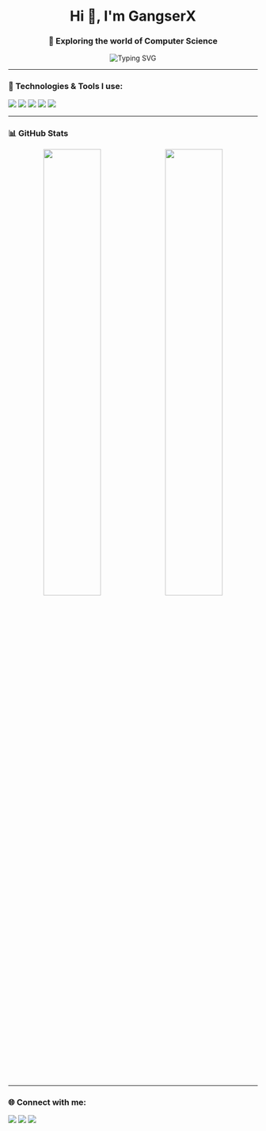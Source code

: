 
<h1 align="center">Hi 👋, I'm GangserX</h1>
<h3 align="center">🚀 Exploring the world of Computer Science</h3>

<p align="center">
  <img src="https://readme-typing-svg.herokuapp.com?font=Fira+Code&pause=1000&color=36BCF7&center=true&vCenter=true&width=435&lines=CS+Student;Web+Developer;AI+Enthusiast" alt="Typing SVG" />
</p>

---

### 🔧 Technologies & Tools I use:
<p align="left">
  <img src="https://img.shields.io/badge/JavaScript-F7DF1E?style=flat&logo=javascript&logoColor=black"/>
  <img src="https://img.shields.io/badge/Python-3776AB?style=flat&logo=python&logoColor=white"/>
  <img src="https://img.shields.io/badge/React-20232A?style=flat&logo=react&logoColor=61DAFB"/>
  <img src="https://img.shields.io/badge/HTML5-E34F26?style=flat&logo=html5&logoColor=white"/>
  <img src="https://img.shields.io/badge/CSS3-1572B6?style=flat&logo=css3&logoColor=white"/>
  <!-- Add more tech badges here -->
</p>

---

### 📊 GitHub Stats
<p align="center">
  <img src="https://github-readme-stats.vercel.app/api?username=GangserX&show_icons=true&theme=radical" width="48%">
  <img src="https://github-readme-stats.vercel.app/api/top-langs/?username=GangserX&layout=compact&theme=radical" width="48%">
</p>

---

### 🌐 Connect with me:
<p>
  <a href="https://linkedin.com/in/your-link" target="_blank"><img src="https://img.shields.io/badge/-LinkedIn-blue?style=flat&logo=linkedin"></a>
  <a href="mailto:yourmail@gmail.com"><img src="https://img.shields.io/badge/-Gmail-red?style=flat&logo=gmail&logoColor=white"></a>
  <a href="https://www.instagram.com/yourusername/"><img src="https://img.shields.io/badge/-Instagram-E4405F?style=flat&logo=instagram&logoColor=white"></a>
  <!-- Add more links -->
</p>

<!--
**GangserX/GangserX** is a ✨ _special_ ✨ repository because its `README.md` (this file) appears on your GitHub profile.

Here are some ideas to get you started:

- 🔭 I’m currently working on ...
- 🌱 I’m currently learning ...
- 👯 I’m looking to collaborate on ...
- 🤔 I’m looking for help with ...
- 💬 Ask me about ...
- 📫 How to reach me: ...
- 😄 Pronouns: ...
- ⚡ Fun fact: ...
-->

